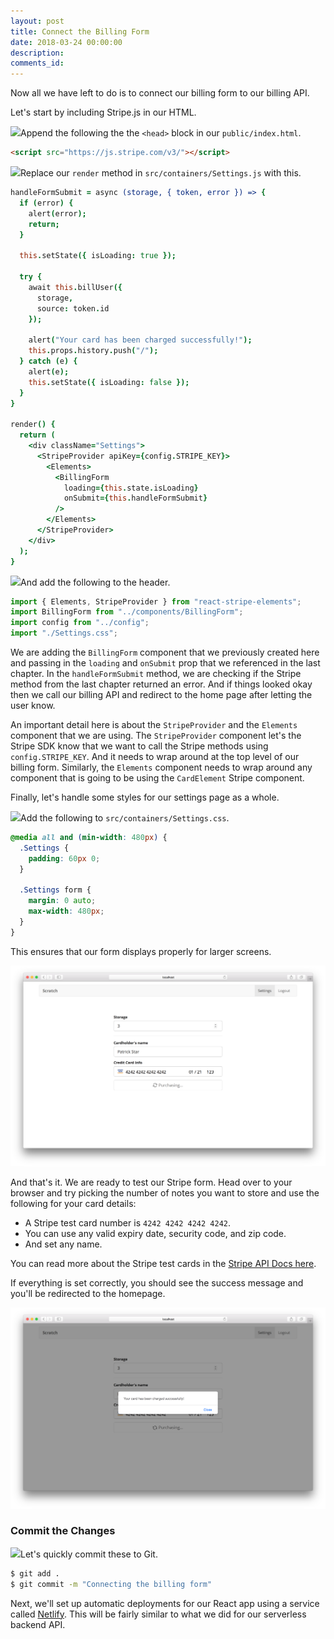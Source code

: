 ```yaml
---
layout: post
title: Connect the Billing Form
date: 2018-03-24 00:00:00
description:
comments_id:
---
```


Now all we have left to do is to connect our billing form to our billing API.

Let's start by including Stripe.js in our HTML.

<img class="code-marker" src="/assets/s.png" />Append the following the the `<head>` block in our `public/index.html`.

``` html
<script src="https://js.stripe.com/v3/"></script>
```

<img class="code-marker" src="/assets/s.png" />Replace our `render` method in `src/containers/Settings.js` with this.

``` coffee
handleFormSubmit = async (storage, { token, error }) => {
  if (error) {
    alert(error);
    return;
  }

  this.setState({ isLoading: true });

  try {
    await this.billUser({
      storage,
      source: token.id
    });

    alert("Your card has been charged successfully!");
    this.props.history.push("/");
  } catch (e) {
    alert(e);
    this.setState({ isLoading: false });
  }
}

render() {
  return (
    <div className="Settings">
      <StripeProvider apiKey={config.STRIPE_KEY}>
        <Elements>
          <BillingForm
            loading={this.state.isLoading}
            onSubmit={this.handleFormSubmit}
          />
        </Elements>
      </StripeProvider>
    </div>
  );
}
```

<img class="code-marker" src="/assets/s.png" />And add the following to the header.

``` js
import { Elements, StripeProvider } from "react-stripe-elements";
import BillingForm from "../components/BillingForm";
import config from "../config";
import "./Settings.css";
```

We are adding the `BillingForm` component that we previously created here and passing in the `loading` and `onSubmit` prop that we referenced in the last chapter. In the `handleFormSubmit` method, we are checking if the Stripe method from the last chapter returned an error. And if things looked okay then we call our billing API and redirect to the home page after letting the user know.

An important detail here is about the `StripeProvider` and the `Elements` component that we are using. The `StripeProvider` component let's the Stripe SDK know that we want to call the Stripe methods using `config.STRIPE_KEY`. And it needs to wrap around at the top level of our billing form. Similarly, the `Elements` component needs to wrap around any component that is going to be using the `CardElement` Stripe component.

Finally, let's handle some styles for our settings page as a whole.

<img class="code-marker" src="/assets/s.png" />Add the following to `src/containers/Settings.css`.

``` css
@media all and (min-width: 480px) {
  .Settings {
    padding: 60px 0;
  }

  .Settings form {
    margin: 0 auto;
    max-width: 480px;
  }
}
```

This ensures that our form displays properly for larger screens.

![Settings screen with billing form screenshot](/assets/part2/settings-screen-with-billing-form.png)

And that's it. We are ready to test our Stripe form. Head over to your browser and try picking the number of notes you want to store and use the following for your card details:

- A Stripe test card number is `4242 4242 4242 4242`.
- You can use any valid expiry date, security code, and zip code.
- And set any name.

You can read more about the Stripe test cards in the [Stripe API Docs here](https://stripe.com/docs/testing#cards).

If everything is set correctly, you should see the success message and you'll be redirected to the homepage.

![Settings screen billing success screenshot](/assets/part2/settings-screen-billing-success.png)

### Commit the Changes

<img class="code-marker" src="/assets/s.png" />Let's quickly commit these to Git.

``` bash
$ git add .
$ git commit -m "Connecting the billing form"
```

Next, we'll set up automatic deployments for our React app using a service called [Netlify](https://www.netlify.com). This will be fairly similar to what we did for our serverless backend API.
